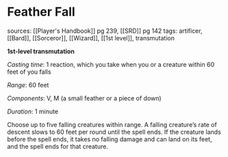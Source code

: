 # Feather Fall
sources: [[Player's Handbook]] pg 239, [[SRD]] pg 142
tags: artificer, [[Bard]], [[Sorceror]], [[Wizard]], [[1st level]], transmutation

**1st-level transmutation**

*Casting time*: 1 reaction, which you take when you or a creature within 60 feet of you falls

*Range*: 60 feet

*Components*: V, M (a small feather or a piece of down)

*Duration*: 1 minute

Choose up to five falling creatures within range. A falling creature’s rate of descent slows to 60 feet per round until the spell ends. If the creature lands before the spell ends, it takes no falling damage and can land on its feet, and the spell ends for that creature.

